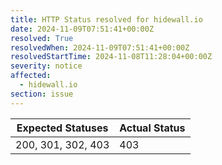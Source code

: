 ```yaml
---
title: HTTP Status resolved for hidewall.io
date: 2024-11-09T07:51:41+00:00Z
resolved: True
resolvedWhen: 2024-11-09T07:51:41+00:00Z
resolvedStartTime: 2024-11-08T11:28:04+00:00Z
severity: notice
affected:
  - hidewall.io
section: issue
---
```


| Expected Statuses | Actual Status  |
|-------------------|----------------|
| 200, 301, 302, 403 | 403 |
